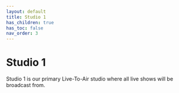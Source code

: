 ```yaml
---
layout: default
title: Studio 1
has_children: true
has_toc: false
nav_order: 3
---
```


# Studio 1
Studio 1 is our primary Live-To-Air studio where all live shows will be broadcast from.